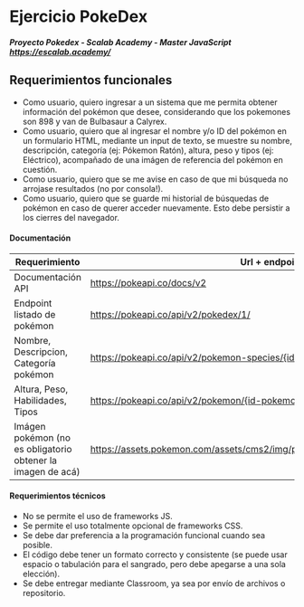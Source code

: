 # Ejercicio PokeDex
##### _Proyecto Pokedex - Scalab Academy - Master JavaScript https://escalab.academy/_


## Requerimientos funcionales

- Como usuario, quiero ingresar a un sistema que me permita obtener información del pokémon que desee, considerando que los pokemones son 898 y van de Bulbasaur a Calyrex.
- Como usuario, quiero que al ingresar el nombre y/o ID del pokémon en un formulario HTML, mediante un input de texto, se muestre su nombre, descripción, categoría (ej: Pókemon Ratón), altura, peso y tipos (ej: Eléctrico), acompañado de una imágen de referencia del pokémon en cuestión.
- Como usuario, quiero que se me avise en caso de que mi búsqueda no arrojase resultados (no por consola!).
- Como usuario, quiero que se guarde mi historial de búsquedas de pokémon en caso de querer acceder nuevamente. Esto debe persistir a los cierres del navegador.


#### Documentación

| Requerimiento | Url + endpoint |
| ------ | ------ |
| Documentación API | https://pokeapi.co/docs/v2 |
| Endpoint listado de pokémon | https://pokeapi.co/api/v2/pokedex/1/ |
| Nombre, Descripcion, Categoría pokémon |https://pokeapi.co/api/v2/pokemon-species/{id-pokemon} |
| Altura, Peso, Habilidades, Tipos | https://pokeapi.co/api/v2/pokemon/{id-pokemon} |
| Imágen pokémon (no es obligatorio obtener la imagen de acá) | https://assets.pokemon.com/assets/cms2/img/pokedex/detail/${idPokemonImg}.png |


#### Requerimientos técnicos

 - No se permite el uso de frameworks JS.
 - Se permite el uso totalmente opcional de frameworks CSS.
 - Se debe dar preferencia a la programación funcional cuando sea posible.
 - El código debe tener un formato correcto y consistente (se puede usar espacio o tabulación para el sangrado, pero debe apegarse a una sola elección).
- Se debe entregar mediante Classroom, ya sea por envío de archivos o repositorio.

